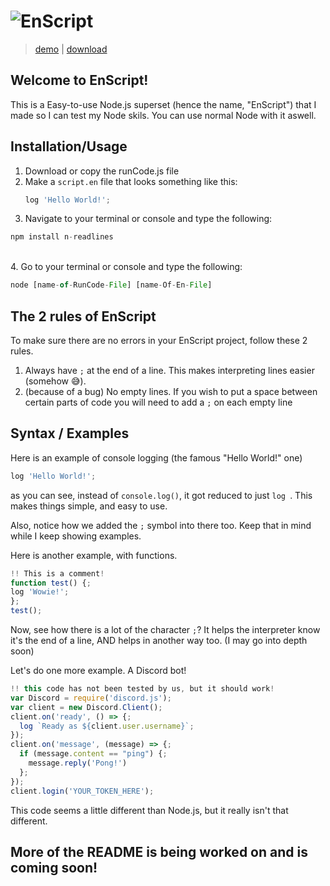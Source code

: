 # ![EnScript](https://i.ibb.co/CmDrt0V/image.png)
>[demo](#) | [download](https://github.com/TriSn0w/EnScript/raw/main/runCode.js)

## Welcome to EnScript!
This is a Easy-to-use Node.js superset (hence the name, "EnScript") that I made so I can test my Node skils. You can use normal Node with it aswell.

## Installation/Usage
1. Download or copy the runCode.js file
2. Make a `script.en` file that looks something like this:
   ```js
   log 'Hello World!';
   ```
 3. Navigate to your terminal or console and type the following:
   ```js
   npm install n-readlines
   ```
 <br>  
4. Go to your terminal or console and type the following:

```js
node [name-of-RunCode-File] [name-Of-En-File]
```

## The 2 rules of EnScript
To make sure there are no errors in your EnScript project, follow these 2 rules.

1. Always have `;` at the end of a line. This makes interpreting lines easier (somehow :sweat_smile:).
2. (because of a bug) No empty lines. If you wish to put a space between certain parts of code you will need to add a `;` on each empty line


## Syntax / Examples
Here is an example of console logging (the famous "Hello World!" one)
```js
log 'Hello World!';
```

as you can see, instead of `console.log()`, it got reduced to just `log `. This makes things simple, and easy to use.

Also, notice how we added the `;` symbol into there too. Keep that in mind while I keep showing examples.

Here is another example, with functions.
```js
!! This is a comment!
function test() {;
log 'Wowie!';
};
test();      
```

Now, see how there is a lot of the character `;`? It helps the interpreter know it's the end of a line, AND helps in another way too. (I may go into depth soon)

Let's do one more example. A Discord bot!

```js
!! this code has not been tested by us, but it should work!
var Discord = require('discord.js');
var client = new Discord.Client();
client.on('ready', () => {;
  log `Ready as ${client.user.username}`;
});
client.on('message', (message) => {;
  if (message.content == "ping") {;
    message.reply('Pong!')
  };
});
client.login('YOUR_TOKEN_HERE');
```
This code seems a little different than Node.js, but it really isn't that different.

## More of the README is being worked on and is coming soon!
